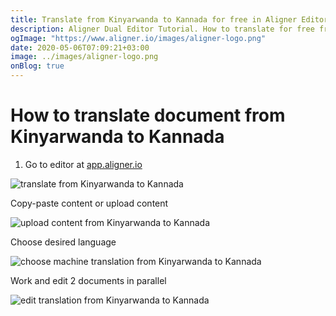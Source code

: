```yaml
---
title: Translate from Kinyarwanda to Kannada for free in Aligner Editor
description: Aligner Dual Editor Tutorial. How to translate for free from Kinyarwanda to Kannada. Aligner is multilingual document management platform. 
ogImage: "https://www.aligner.io/images/aligner-logo.png"
date: 2020-05-06T07:09:21+03:00
image: ../images/aligner-logo.png
onBlog: true
---
```


# How to translate document from Kinyarwanda to Kannada

1. Go to editor at [app.aligner.io](https://app.aligner.io "Aligner App web page")

![translate from Kinyarwanda to Kannada](../aligner-blank-editor.png "translate from Kinyarwanda to Kannada")

Copy-paste content or upload content

![upload content from Kinyarwanda to Kannada](../aligner-uploaded-document.png "upload content from Kinyarwanda to Kannada")

Choose desired language

![choose machine translation from Kinyarwanda to Kannada](../aligner-language-dropdown.png "choose machine translation from Kinyarwanda to Kannada")

Work and edit 2 documents in parallel

![edit translation from Kinyarwanda to Kannada](../aligner-double-sitded-editor.png "edit translation from Kinyarwanda to Kannada")

